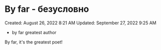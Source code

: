 # By far - безусловно

Created: August 26, 2022 8:21 AM
Updated: September 27, 2022 9:25 AM

- by far greatest author

By far, it's the greatest poet!